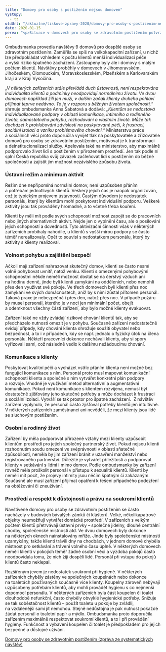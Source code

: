 ```yaml
---
title: "Domovy pro osoby s postižením nejsou domovem"
vystupy:
  - tz
oldUrl: "/aktualne/tiskove-zpravy-2020/domovy-pro-osoby-s-postizenim-nejsou-domovem/"
date: 2020-01-15
perex: "<p>Situace v domovech pro osoby se zdravotním postižením potvrzuje, že se transformace sociálních služeb téměř zastavila a přestala být společenským a politickým tématem. Zařízení mají stále charakter ústavů a nepřipomínají normální domov. Lidem zde žijícím se nedostává potřebné podpory k udržení a rozvíjení schopností a dovedností, mnohdy se naopak prohlubuje jejich závislost na péči.</p>"
---
```


<!-- imported from the old website -->

<p>Ombudsmanka provedla návštěvy 9 domovů pro dospělé osoby se zdravotním postižením. Zaměřila se spíš na velkokapacitní zařízení, u nichž lze předpokládat vzhledem k počtu klientů menší individualizaci péče a vyšší riziko špatného zacházení. Zastoupeny byly ale i domovy s malým počtem klientů. Návštěvy proběhly v domovech v Jihomoravském, Jihočeském, Olomouckém, Moravskoslezském, Plzeňském a Karlovarském kraji a v Kraji Vysočina.</p> <p><i>„V některých zařízeních stále převládá duch ústavnosti, není respektována individualita klientů a podmínky neodpovídají normálnímu životu. Ve dvou domovech například žili jen muži, v dalším začali klienty druhého pohlaví přijímat teprve nedávno. To je v rozporu s běžným životem společnosti,“</i> shrnuje ombudsmanka Anna Šabatová a dodává: <i>„Klientům se nedostává individualizované podpory v oblasti komunikace, intimního a rodinného života, samostatného pohybu, rozhodování o vlastním životě. Může tak docházet k prohlubování závislosti na poskytované péči, k frustraci, sociální izolaci a vzniku problémového chování.“</i> Ministerstvu práce a sociálních věcí proto doporučila vyvíjet tlak na poskytovatele a zřizovatele domovů pro osoby se zdravotním postižením, motivovat je k transformaci a deinstitucionalizaci služby. Apelovala také na ministerstvo, aby maximálně podporovalo život lidí s postižením v přirozeném prostředí. Jen tak podle ní splní Česká republika svůj závazek začleňovat lidi s postižením do běžné společnosti a zajistit jim možnost nezávislého způsobu života.</p> <h3>Ústavní režim a minimum aktivit</h3> <p>Režim dne nepřipomíná normální domov, není uzpůsoben přáním a potřebám jednotlivých klientů. Veškerý jejich čas je naopak organizován, což je typickým projevem ústavnosti. Častým důvodem je nedostatek personálu, který by klientům mohl poskytovat individuální podporu. Veškeré aktivity jsou tak prováděny hromadně, a to včetně třeba kouření.</p> <p>Klienti by měli mít podle svých schopností možnost zapojit se do pracovních nebo jiných alternativních aktivit. Nejde jen o vyplnění času, ale o posilování jejich schopností a dovedností. Tyto aktivizační činnosti však v některých zařízeních probíhaly nahodile, u klientů s vyšší mírou podpory se často téměř nerealizovaly. Opět to souvisí s nedostatkem personálu, který by aktivity s klienty realizoval. </p> <h3>Volnost pohybu a zajištění bezpečí</h3> <p>Ačkoli mají zařízení nahrazovat skutečný domov, klienti se často nesmí volně pohybovat uvnitř, natož venku. Klienti s omezenými pohybovými schopnostmi někde neměli možnost dostat se na čerstvý vzduch ani na hodinu denně, jinde byli klienti zamykáni na odděleních, nebo nemohli přes den využívat své pokoje. Ve třech domovech byli klienti přes noc zamykáni ve svých domácnostech, aniž by s nimi zůstal přítomen personál. Taková praxe je nebezpečná i přes den, natož přes noc. V případě požáru by musel personál, kterého je v noci jen minimální počet, obejít a odemknout všechny části zařízení, aby bylo možné klienty evakuovat.</p> <p>Zařízení také ne vždy zvládají rizikové chování klientů tak, aby se předcházelo nutnosti omezit je v pohybu. Současně zařízení nedostatečně evidují případy, kdy chování klienta ohrožuje soužití obyvatel nebo bezpečnost, a to i v případech, kdy se např. jednalo o fyzický útok na člena personálu. Někteří pracovníci dokonce nechávali klienty, aby si spory vyřizovali sami, což následně vedlo k dalšímu nežádoucímu chování.</p> <h3>Komunikace s klienty </h3> <p>Poskytovat kvalitní péči a vycházet vstříc přáním klienta není možné bez fungující komunikace s ním. Personál proto musí mapovat komunikační schopnosti klienta a společně s ním vytvářet konkrétní plán podpory a rozvoje. Vhodné je využívání metod alternativní a augmentativní komunikace. Pokud není komunikace s klientem rozvíjena, nemusí být dostatečně zjišťovány jeho skutečné potřeby a může docházet k frustraci a sociální izolaci. Vytváří se tak prostor pro špatné zacházení.  Z návštěv zařízení vyplynulo, že personál často zjišťoval potřeby klientů jen intuitivně. V některých zařízeních zaměstnanci ani nevěděli, že mezi klienty jsou lidé se sluchovým postižením. </p> <h3>Osobní a rodinný život </h3> <p>Zařízení by měla podporovat přirozené vztahy mezi klienty uzpůsobit klientům prostředí pro jejich společný partnerský život. Pokud nejsou klienti rozhodnutím soudu omezeni ve svéprávnosti v oblasti sňatečné způsobilosti, neměla by jim zařízení bránit v uzavření manželství nebo registrovaného partnerství. Důležité je vytvářet příležitosti a podporovat klienty v setkávání s lidmi i mimo domov. Podle ombudsmanky by zařízení rovněž měla proškolit personál v přístupu k sexualitě klientů. Klienti by neměli mít pocit, že projevy intimity jsou něčím špatným či zakázaným. Současně ale musí zařízení přijímat opatření k řešení případného podezření na obtěžování či zneužívání.</p> <h3>Prostředí a respekt k důstojnosti a právu na soukromí klientů</h3> <p>Navštívené domovy pro osoby se zdravotním postižením se často nacházely v budovách bývalých zámků či klášterů. Velké, několikapatrové objekty neumožňují vytvářet domácké prostředí. V zařízeních s velkým počtem klientů přetrvávají ústavní prvky – společné jídelny, dlouhé centrální chodby, společenské místnosti atd. Ve dvou domovech byly dokonce na některých oknech nainstalovány mříže. Jinde byly společenské místnosti uzamykány, takže klienti trávili dny na chodbách, v jednom domově chyběla místnost pro setkávání a trávení volného času úplně. V některých domovech neměli klienti v pokojích téměř žádné osobní věci a výzdoba pokojů často neodpovídala tomu, že nich žijí dospělí lidé. Personál při vstupu do pokojů klientů často neklepal.</p><p> Rozšířeným jevem je nedostatek soukromí při hygieně. V některých zařízeních chyběly zástěny ve společných koupelnách nebo dokonce na toaletách používaných současně více klienty. Koupelny zároveň nebývají uzpůsobeny potřebám klientů, aby mohli provádět hygienu s co nejmenší dopomocí personálu. V některých zařízeních byla část koupelen či toalet dlouhodobě nefunkční, často chyběly obvyklé hygienické potřeby. Snižuje se tak soběstačnost klientů – použít toaletu u pokoje by zvládli, na vzdálenější sami jít nemohou. Stejně nedůstojná je pak nutnost pokaždé žádat personál o toaletní papír a mýdlo. Ombudsmanka proto doporučila zařízením maximálně respektovat soukromí klientů, a to i při provádění hygieny. Funkčnost a vybavení koupelen či toalet je předpokladem pro jejich bezpečné a důstojné užívání.</p><p><a href="https://ochrance.cz/fileadmin/user_upload/ESO/11-2017-NZ-OV_souhrnna_zprava_DOZP.pdf" target="_blank">Domovy pro osoby se zdravotním postižením (zpráva ze systematických návštěv)</a></p>
